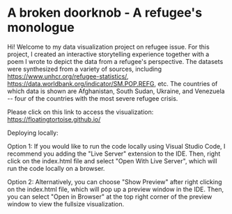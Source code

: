 # A broken doorknob - A refugee's monologue

Hi! Welcome to my data visualization project on refugee issue. For this project, I created an interactive storytelling experience together with a poem I wrote to depict the data from a refugee's perspective. The datasets were synthesized from a variety of sources, including https://www.unhcr.org/refugee-statistics/, https://data.worldbank.org/indicator/SM.POP.REFG, etc. The countries of which data is shown are Afghanistan, South Sudan, Ukraine, and Venezuela -- four of the countries with the most severe refugee crisis.

Please click on this link to access the visualization: https://floatingtortoise.github.io/ 


Deploying locally: 

Option 1: If you would like to run the code locally using Visual Studio Code, I recommend you adding the "Live Server" extension to the IDE. Then, right click on the index.html file and select "Open With Live Server", which will run the code locally on a browser.

Option 2: Alternatively, you can choose "Show Preview" after right clicking on the index.html file, which will pop up a preview window in the IDE. Then, you can select "Open in Browser" at the top right corner of the preview window to view the fullsize visualization.
